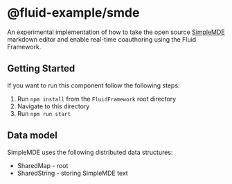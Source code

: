 # @fluid-example/smde

An experimental implementation of how to take the open source [SimpleMDE](https://simplemde.com/) markdown editor and
enable real-time coauthoring using the Fluid Framework.

## Getting Started

If you want to run this component follow the following steps:

1. Run `npm install` from the `FluidFramework` root directory
2. Navigate to this directory
3. Run `npm run start`

## Data model

SimpleMDE uses the following distributed data structures:

- SharedMap - root
- SharedString - storing SimpleMDE text
